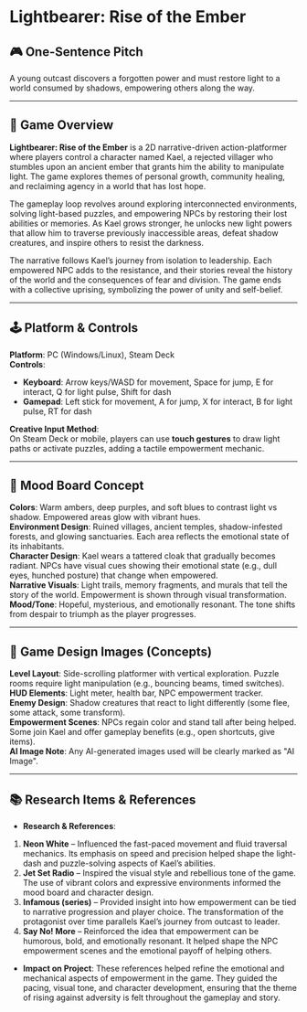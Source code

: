 # Lightbearer: Rise of the Ember

## 🎮 One-Sentence Pitch
A young outcast discovers a forgotten power and must restore light to a world consumed by shadows, empowering others along the way.

---

## 📖 Game Overview

**Lightbearer: Rise of the Ember** is a 2D narrative-driven action-platformer where players control a character named Kael, a rejected villager who stumbles upon an ancient ember that grants him the ability to manipulate light. The game explores themes of personal growth, community healing, and reclaiming agency in a world that has lost hope.

The gameplay loop revolves around exploring interconnected environments, solving light-based puzzles, and empowering NPCs by restoring their lost abilities or memories. As Kael grows stronger, he unlocks new light powers that allow him to traverse previously inaccessible areas, defeat shadow creatures, and inspire others to resist the darkness.

The narrative follows Kael’s journey from isolation to leadership. Each empowered NPC adds to the resistance, and their stories reveal the history of the world and the consequences of fear and division. The game ends with a collective uprising, symbolizing the power of unity and self-belief.

---

## 🕹️ Platform & Controls

**Platform**: PC (Windows/Linux), Steam Deck  
**Controls**:
- **Keyboard**: Arrow keys/WASD for movement, Space for jump, E for interact, Q for light pulse, Shift for dash
- **Gamepad**: Left stick for movement, A for jump, X for interact, B for light pulse, RT for dash

**Creative Input Method**:  
On Steam Deck or mobile, players can use **touch gestures** to draw light paths or activate puzzles, adding a tactile empowerment mechanic.

---

## 🎨 Mood Board Concept

**Colors**: Warm ambers, deep purples, and soft blues to contrast light vs shadow. Empowered areas glow with vibrant hues.  
**Environment Design**: Ruined villages, ancient temples, shadow-infested forests, and glowing sanctuaries. Each area reflects the emotional state of its inhabitants.  
**Character Design**: Kael wears a tattered cloak that gradually becomes radiant. NPCs have visual cues showing their emotional state (e.g., dull eyes, hunched posture) that change when empowered.  
**Narrative Visuals**: Light trails, memory fragments, and murals that tell the story of the world. Empowerment is shown through visual transformation.  
**Mood/Tone**: Hopeful, mysterious, and emotionally resonant. The tone shifts from despair to triumph as the player progresses.

---

## 🧩 Game Design Images (Concepts)

**Level Layout**: Side-scrolling platformer with vertical exploration. Puzzle rooms require light manipulation (e.g., bouncing beams, timed switches).  
**HUD Elements**: Light meter, health bar, NPC empowerment tracker.  
**Enemy Design**: Shadow creatures that react to light differently (some flee, some attack, some transform).  
**Empowerment Scenes**: NPCs regain color and stand tall after being helped. Some join Kael and offer gameplay benefits (e.g., open shortcuts, give items).  
**AI Image Note**: Any AI-generated images used will be clearly marked as "AI Image".

---

## 📚 Research Items & References

- **Research & References**:
1. **Neon White** – Influenced the fast-paced movement and fluid traversal mechanics. Its emphasis on speed and precision helped shape the light-dash and puzzle-solving aspects of Kael’s abilities.
2. **Jet Set Radio** – Inspired the visual style and rebellious tone of the game. The use of vibrant colors and expressive environments informed the mood board and character design.
3. **Infamous (series)** – Provided insight into how empowerment can be tied to narrative progression and player choice. The transformation of the protagonist over time parallels Kael’s journey from outcast to leader.
4. **Say No! More** – Reinforced the idea that empowerment can be humorous, bold, and emotionally resonant. It helped shape the NPC empowerment scenes and the emotional payoff of helping others.

- **Impact on Project**:
These references helped refine the emotional and mechanical aspects of empowerment in the game. They guided the pacing, visual tone, and character development, ensuring that the theme of rising against adversity is felt throughout the gameplay and story.
